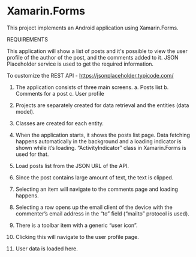 # Xamarin.Forms

This project implements an Android application using Xamarin.Forms.

REQUIREMENTS

This application will show a list of posts and it's possible to view the user profile of the author of the post, and the comments added to it. 
JSON Placeholder service is used to get the required information.

To customize the REST API - https://jsonplaceholder.typicode.com/


1. The application consists of three main screens.
   a. Posts list 
   b. Comments for a post 
   c. User profile 
  
2. Projects are separately created for data retrieval and the entities (data model).

3. Classes are created for each entity.

4. When the application starts, it shows the posts list page. Data fetching happens automatically in the background and a loading indicator  is shown while it’s loading. “ActivityIndicator” class in Xamarin.Forms is used for that.

5. Load posts list from the JSON URL of the API.

6. Since the post contains large amount of text, the text is clipped.

7. Selecting an item will navigate to the comments page and loading happens.

9. Selecting a row opens up the email client of the device with the commenter’s email address in the “to” field (“mailto” protocol is used).

10. There is a toolbar item with a generic “user icon”.

11. Clicking this will navigate to the user profile page.

12. User data is loaded here.
